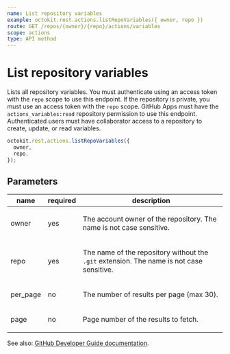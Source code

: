 ```yaml
---
name: List repository variables
example: octokit.rest.actions.listRepoVariables({ owner, repo })
route: GET /repos/{owner}/{repo}/actions/variables
scope: actions
type: API method
---
```


# List repository variables

Lists all repository variables.
You must authenticate using an access token with the `repo` scope to use this endpoint.
If the repository is private, you must use an access token with the `repo` scope.
GitHub Apps must have the `actions_variables:read` repository permission to use this endpoint.
Authenticated users must have collaborator access to a repository to create, update, or read variables.

```js
octokit.rest.actions.listRepoVariables({
  owner,
  repo,
});
```

## Parameters

<table>
  <thead>
    <tr>
      <th>name</th>
      <th>required</th>
      <th>description</th>
    </tr>
  </thead>
  <tbody>
    <tr><td>owner</td><td>yes</td><td>

The account owner of the repository. The name is not case sensitive.

</td></tr>
<tr><td>repo</td><td>yes</td><td>

The name of the repository without the `.git` extension. The name is not case sensitive.

</td></tr>
<tr><td>per_page</td><td>no</td><td>

The number of results per page (max 30).

</td></tr>
<tr><td>page</td><td>no</td><td>

Page number of the results to fetch.

</td></tr>
  </tbody>
</table>

See also: [GitHub Developer Guide documentation](https://docs.github.com/rest/actions/variables#list-repository-variables).
